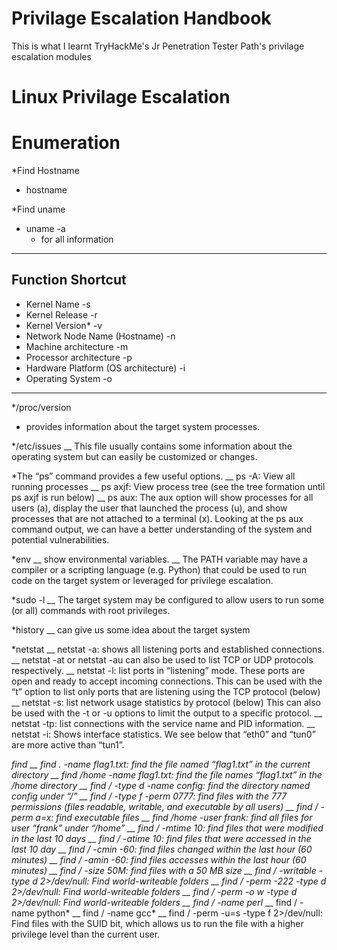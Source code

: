 # Privilage Escalation Handbook
This is what I learnt TryHackMe's Jr Penetration Tester Path's privilage escalation modules

# Linux Privilage Escalation

# Enumeration
*Find Hostname
  - hostname

*Find uname
- uname -a 
  - for all information
---------------------
Function	Shortcut
---------------------
- Kernel Name	-s
- Kernel Release	-r
- Kernel Version*	-v
- Network Node Name (Hostname)	-n
- Machine architecture	-m
- Processor architecture	-p
- Hardware Platform (OS architecture)	-i
- Operating System	-o
---------------------

*/proc/version
 - provides information about the target system processes.
 
*/etc/issues
 \__ This file usually contains some information about the operating system but can easily be customized or changes.
 
*The “ps” command provides a few useful options.
 \__ ps -A: View all running processes
 \__ ps axjf: View process tree (see the tree formation until ps axjf is run below)
 \__ ps aux: The aux option will show processes for all users (a), display the user that launched the process (u), and show processes that are not attached to a terminal (x). Looking at the ps aux command output, we can have a better understanding of the system and potential vulnerabilities.
 
*env
 \__ show environmental variables.
 \__ The PATH variable may have a compiler or a scripting language (e.g. Python) that could be used to run code on the target system or leveraged for privilege escalation.
 
*sudo -l
 \__ The target system may be configured to allow users to run some (or all) commands with root privileges.
 
*history
 \__ can give us some idea about the target system

*netstat
 \__ netstat -a: shows all listening ports and established connections.
 \__ netstat -at or netstat -au can also be used to list TCP or UDP protocols respectively.
 \__ netstat -l: list ports in “listening” mode. These ports are open and ready to accept incoming connections. This can be used with the “t” option to list only ports that are listening using the TCP protocol (below)
 \__ netstat -s: list network usage statistics by protocol (below) This can also be used with the -t or -u options to limit the output to a specific protocol.
 \__ netstat -tp: list connections with the service name and PID information.
 \__ netstat -i: Shows interface statistics. We see below that “eth0” and “tun0” are more active than “tun1”.

*find
 \__ find . -name flag1.txt: find the file named “flag1.txt” in the current directory
 \__ find /home -name flag1.txt: find the file names “flag1.txt” in the /home directory
 \__ find / -type d -name config: find the directory named config under “/”
 \__ find / -type f -perm 0777: find files with the 777 permissions (files readable, writable, and executable by all users)
 \__ find / -perm a=x: find executable files
 \__ find /home -user frank: find all files for user “frank” under “/home”
 \__ find / -mtime 10: find files that were modified in the last 10 days
 \__ find / -atime 10: find files that were accessed in the last 10 day
 \__ find / -cmin -60: find files changed within the last hour (60 minutes)
 \__ find / -amin -60: find files accesses within the last hour (60 minutes)
 \__ find / -size 50M: find files with a 50 MB size
 \__ find / -writable -type d 2>/dev/null: Find world-writeable folders
 \__ find / -perm -222 -type d 2>/dev/null: Find world-writeable folders
 \__ find / -perm -o w -type d 2>/dev/null: Find world-writeable folders
 \__ find / -name perl*
 \__ find / -name python*
 \__ find / -name gcc*
 \__ find / -perm -u=s -type f 2>/dev/null: Find files with the SUID bit, which allows us to run the file with a higher privilege level than the current user.
 
 
